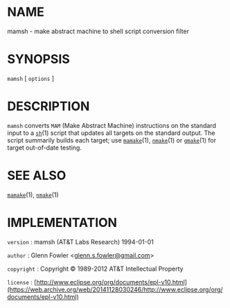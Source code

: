 # NAME

mamsh - make abstract machine to shell script conversion filter

# SYNOPSIS

`mamsh` \[ `options` \]

# DESCRIPTION

`mamsh` converts `MAM` (Make Abstract Machine) instructions on the
standard input to a
[`sh`](/web/20141128030246/http://www2.research.att.com/~astopen/man/man1/sh.html)(1)
script that updates all targets on the standard output. The script
summarily builds each target; use
[`mamake`](/web/20141128030246/http://www2.research.att.com/~astopen/man/man1/mamake.html)(1),
[`nmake`](/web/20141128030246/http://www2.research.att.com/~astopen/man/man1/nmake.html)(1)
or
[`gmake`](/web/20141128030246/http://www2.research.att.com/~astopen/man/man1/gmake.html)(1)
for target out-of-date testing.

# SEE ALSO

[`mamake`](/web/20141128030246/http://www2.research.att.com/~astopen/man/man1/mamake.html)(1),
[`nmake`](/web/20141128030246/http://www2.research.att.com/~astopen/man/man1/nmake.html)(1)

# IMPLEMENTATION

`version`
:   mamsh (AT&T Labs Research) 1994-01-01

`author`
:   Glenn Fowler
    &lt;[glenn.s.fowler@gmail.com](https://web.archive.org/web/20141128030246/mailto:glenn.s.fowler@gmail.com)&gt;

`copyright`
:   Copyright © 1989-2012 AT&T Intellectual Property

`license`
:   [http://www.eclipse.org/org/documents/epl-v10.html](https://web.archive.org/web/20141128030246/http://www.eclipse.org/org/documents/epl-v10.html)


